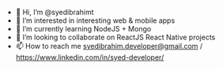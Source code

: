 - 👋 Hi, I’m @syedibrahimt
- 👀 I’m interested in interesting web & mobile apps
- 🌱 I’m currently learning NodeJS + Mongo
- 💞️ I’m looking to collaborate on ReactJS React Native projects
- 📫 How to reach me syedibrahim.developer@gmail.com / https://www.linkedin.com/in/syed-developer/ 

<!---
syedibrahimt/syedibrahimt is a ✨ special ✨ repository because its `README.md` (this file) appears on your GitHub profile.
You can click the Preview link to take a look at your changes.
--->
